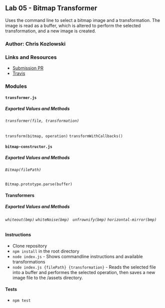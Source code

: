 ## Lab 05 - Bitmap Transformer
Uses the command line to select a bitmap image and a transformation.  The image is read as a buffer, which is altered to perform the selected transformation, and a new image is created.
### Author: Chris Kozlowski

### Links and Resources
* [Submission PR](https://github.com/401-advanced-javascript-cdk/lab05-bitmap-transformer/pull/2)
* [Travis](https://travis-ci.com/401-advanced-javascript-cdk/lab05-bitmap-transformer)

### Modules
#### `transformer.js`
##### Exported Values and Methods
###### `transformer(file, transformation)`
`transform(bitmap, operation)`  `transformWithCallbacks()`

#### `bitmap-constructor.js`
##### Exported Values and Methods
###### `Bitmap(filePath)`
`Bitmap.prototype.parse(buffer)`  

#### Transformers
##### Exported Values and Methods
###### `whiteout(bmp)`  `whiteNoise(bmp) `  `unfrownify(bmp)`  `horizontal-mirror(bmp)`

####  Instructions
* Clone repository
* `npm install` in the root directory
* `node index.js` - Shows commandline instructions and available transformations
* `node index.js {filePath} {transformation}` - Reads the selected file into a buffer and performes the selected operation, then saves a new image file to the /assets directory.

#### Tests
* `npm test`